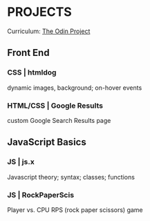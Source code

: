 # PROJECTS
Curriculum: [The Odin Project](https://www.theodinproject.com/dashboard)

## Front End
### <strong>CSS | htmldog</strong>
dynamic images, background; on-hover events

### <strong>HTML/CSS | Google Results </strong>
custom Google Search Results page

## JavaScript Basics

### <strong>JS | js.x</strong>
Javascript theory; syntax; classes; functions


### <strong>JS | RockPaperScis</strong>
Player vs. CPU RPS (rock paper scissors) game 

